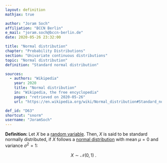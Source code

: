 ```yaml
---
layout: definition
mathjax: true

author: "Joram Soch"
affiliation: "BCCN Berlin"
e_mail: "joram.soch@bccn-berlin.de"
date: 2020-05-26 23:32:00

title: "Normal distribution"
chapter: "Probability Distributions"
section: "Univariate continuous distributions"
topic: "Normal distribution"
definition: "Standard normal distribution"

sources:
  - authors: "Wikipedia"
    year: 2020
    title: "Normal distribution"
    in: "Wikipedia, the free encyclopedia"
    pages: "retrieved on 2020-05-26"
    url: "https://en.wikipedia.org/wiki/Normal_distribution#Standard_normal_distribution"

def_id: "D63"
shortcut: "snorm"
username: "JoramSoch"
---
```



**Definition:** Let $X$ be a [random variable](/D/rvar). Then, $X$ is said to be standard normally distributed, if $X$ follows a [normal distribution](/D/norm) with mean $\mu = 0$ and variance $\sigma^2 = 1$:

$$ \label{eq:snorm}
X \sim \mathcal{N}(0, 1) \; .
$$